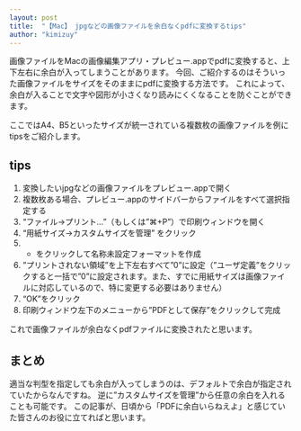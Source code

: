 ```yaml
---
layout: post
title:  "【Mac】 jpgなどの画像ファイルを余白なくpdfに変換するtips"
author: "kimizuy"
---
```


画像ファイルをMacの画像編集アプリ・プレビュー.appでpdfに変換すると、上下左右に余白が入ってしまうことがあります。
今回、ご紹介するのはそういった画像ファイルをサイズをそのままにpdfに変換する方法です。
これによって、余白が入ることで文字や図形が小さくなり読みにくくなることを防ぐことができます。

ここではA4、B5といったサイズが統一されている複数枚の画像ファイルを例にtipsをご紹介します。







## tips

1. 変換したいjpgなどの画像ファイルをプレビュー.appで開く
2. 複数枚ある場合、プレビュー.appのサイドバーからファイルをすべて選択指定する
3. “ファイル->プリント…”（もしくは”⌘+P”）で印刷ウィンドウを開く
4. “用紙サイズ->カスタムサイズを管理” をクリック
5. + をクリックして名称未設定フォーマットを作成
6. ”プリントされない領域”を上下左右すべて”0”に設定（”ユーザ定義”をクリックすると一括で”0”に設定されます。また、すでに用紙サイズは画像ファイルに対応しているので、特に変更する必要はありません）
7. “OK”をクリック
8. 印刷ウィンドウ左下のメニューから”PDFとして保存”をクリックして完成

これで画像ファイルが余白なくpdfファイルに変換されたと思います。


## まとめ

適当な判型を指定しても余白が入ってしまうのは、デフォルトで余白が指定されていたからなんですね。
逆に”カスタムサイズを管理”から任意の余白を入れることも可能です。
この記事が、日頃から「PDFに余白いらねえよ」と感じていた皆さんのお役に立てればと思います。
